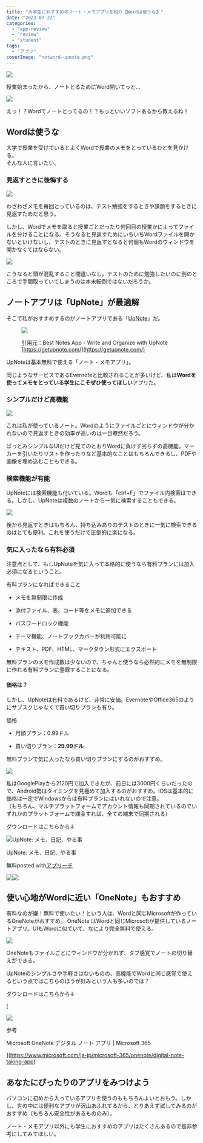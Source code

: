 ```yaml
---
title: "大学生におすすめのノート・メモアプリを紹介【Wordは使うな】"
date: "2023-07-22"
categories: 
  - "app-review"
  - "review"
  - "student"
tags: 
  - "アプリ"
coverImage: "notword-upnote.png"
---
```


![](images/c13659e1f7cb19f5073f5c1e53eeb78a.png)

授業始まったから、ノートとるためにWord開いてっと…

![](images/fece48722bc8e1e1ebf5e890b02413ff.jpg)

えっ！？Wordでノートとってるの！？もっといいソフトあるから教えるね！

## Wordは使うな

大学で授業を受けているとよくWordで授業のメモをとっているひとを見かける。  
そんな人に言いたい。

### 見返すときに後悔する　

[![](images/2023-07-21_02h16_34.png)](https://waabe.net/wp/wp-content/uploads/2023-07-21_02h16_34.png)

わざわざメモを毎回とっているのは、テスト勉強をするときや課題をするときに見返すためだと思う。

しかし、Wordでメモを取ると授業ごとだったり何回目の授業かによってファイルを分けることになる。そうなると見返すためにいちいちWordファイルを開かないといけないし、テストのときに見返すとなると何個もWordのウィンドウを開かなくてはならない。

[![](images/2023-07-21_02h27_49-1280x134.png)](https://waabe.net/wp/wp-content/uploads/2023-07-21_02h27_49.png)

こうなると頭が混乱すること間違いなし。テストのために勉強したいのに別のところで手間取っていてしまうのは本末転倒ではないだろうか。

## ノートアプリは「UpNote」が最適解

そこで私がおすすめするのがノートアプリである「[UpNote](https://getupnote.com/)」だ。

<figure>

[![](images/2023-07-20_11h19_55-1280x665.png)](https://waabe.net/wp/wp-content/uploads/2023-07-20_11h19_55.png)

<figcaption>

引用元：Best Notes App - Write and Organize with UpNote [https://getupnote.com/](https://getupnote.com/)

</figcaption>

</figure>

UpNoteは基本無料で使える「ノート・メモアプリ」。

同じようなサービスであるEvernoteと比較されることが多いけど、私は**Wordを使ってメモをとっている学生にこそぜひ使ってほしい**アプリだ。

### シンプルだけど高機能

[![](images/2023-07-21_02h40_53-2-1280x688.png)](https://waabe.net/wp/wp-content/uploads/2023-07-21_02h40_53-2.png)

これは私が使っているノート。Wordのようにファイルごとにウィンドウが分かれないので見返すときの効率が高いのは一目瞭然だろう。

ぱっとみシンプルなUIだけど見てのとおりWordに負けず劣らずの高機能。マーカーを引いたりリストを作ったりなど基本的なことはもちろんできるし、PDFや画像を埋め込むこともできる。

### 検索機能が有能

UpNoteには検索機能も付いている。Wordも「ctrl+F」でファイル内検索はできる。しかし、UpNoteは複数のノートから一気に検索することもできる。

[![](images/2023-07-21_03h02_42.png)](https://waabe.net/wp/wp-content/uploads/2023-07-21_03h02_42.png)

後から見返すときはもちろん、持ち込みありのテストのときに一気に検索できるのはとても便利。これを使うだけで圧倒的に楽になる。

### 気に入ったなら有料必須

注意点として、もしUpNoteを気に入って本格的に使うなら有料プランには加入必須になるということ。

有料プランになればできること

- メモを無制限に作成

- 添付ファイル、表、コード等をメモに追加できる

- パスワードロック機能

- テーマ機能、ノートブックカバーが利用可能に

- テキスト、PDF、HTML、マークダウン形式にエクスポート

無料プランのメモ作成数は少ないので、ちゃんと使うなら必然的にメモを無制限に作れる有料プランに登録することになる。

#### 価格は？

しかし、UpNoteは有料であるけど、非常に安価。EvernoteやOffice365のようにサブスクじゃなくて買い切りプランも有り。

価格

- 月額プラン：0.99ドル

- 買い切りプラン：**29.99ドル**

無料プランで気に入ったなら買い切りプランにするのがおすすめ。

![](images/2023-07-21_03h14_07-1280x401.png)

私はGooglePlayから2120円で加入できたが、前日には3000円くらいだったので、Android勢はタイミングを見極めて加入するのがおすすめ。iOSは基本的に価格は一定でWindowsからは有料プランにはいれないので注意。  
（もちろん、マルチプラットフォームでアカウント情報も同期されているのでいずれかのプラットフォームで課金すれば、全ての端末で同期される）

ダウンロードはこちらから↓

<div class="appreach"><img src="https://is1-ssl.mzstatic.com/image/thumb/Purple221/v4/2c/57/d6/2c57d6d9-b584-6250-6434-0b9fd34f4c8b/AppIcon-0-0-1x_U007epad-0-1-0-sRGB-85-220.png/512x512bb.jpg" alt="UpNote: メモ、日記、やる事" class="appreach__icon"><div class="appreach__detail"><p class="appreach__name">UpNote: メモ、日記、やる事</p><p class="appreach__info"><span class="appreach__price">無料</span><span class="appreach__posted">posted with<a href="https://mama-hack.com/app-reach/" title="アプリーチ" target="_blank" rel="nofollow">アプリーチ</a></span></p></div><div class="appreach__links"><a href="https://apps.apple.com/jp/app/upnote-notes-diary-journal/id1389634515?uo=4" rel="nofollow" class="appreach__aslink" target="_blank"><img src="https://nabettu.github.io/appreach/img/itune_ja.svg"></a><a href="https://play.google.com/store/apps/details?id=com.getupnote.android" rel="nofollow" class="appreach__gplink" target="_blank"><img src="https://nabettu.github.io/appreach/img/gplay_ja.png"></a></div></div>

## 使い心地がWordに近い「OneNote」もおすすめ

有料なのが嫌！無料で使いたい！という人は、Wordと同じMicrosoftが作っているOneNoteがおすすめ。
OneNote はWordと同じMicrosoftが提供しているノートアプリ。UIもWordに似ていて、なにより完全無料で使える。

![](images/20237226.png)

OneNoteもファイルごとにウィンドウが分かれず、タブ感覚でノートの切り替えができる。

UpNoteのシンプルさや手軽さはないものの、高機能でWordと同じ感覚で使えるという点ではこちらのほうが好みという人も多いのでは？

ダウンロードはこちらから↓

[

![](https://waabe.net/wp/wp-content/uploads/sng/31c2e9c9190dcf4e8e60a64454b350fa.65%2C15%2C0&wid=960&qlt=100&fmt=png-alpha&fit=constrain)

参考

Microsoft OneNote デジタル ノート アプリ | Microsoft 365



](https://www.microsoft.com/ja-jp/microsoft-365/onenote/digital-note-taking-app)

## あなたにぴったりのアプリをみつけよう

パソコンに初めから入っているアプリを使うのももちろんよいとおもう。しかし、世の中には便利なアプリが沢山あふれてるから、とりあえず試してみるのがおすすめ（もちろん安全性があるもののみ）。

ノート・メモアプリ以外にも学生におすすめのアプリはたくさんあるので是非参考にしてみてほしい。
